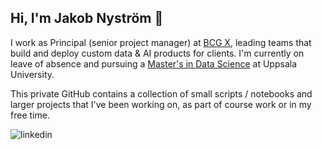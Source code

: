 ## Hi, I'm Jakob Nyström 👋

I work as Principal (senior project manager) at [BCG X](https://www.bcg.com/x), leading teams that build and deploy custom data & AI products for clients. I'm currently on leave of absence and pursuing a [Master's in Data Science](https://www.uu.se/en/study/programme/masters-programme-data-science-machine-learning-and-statistics) at Uppsala University.

This private GitHub contains a collection of small scripts / notebooks and larger projects that I've been working on, as part of course work or in my free time.

![linkedin](https://img.shields.io/badge/Linkedin-063431b7?style=for-the-badge&logo=Linkedin&logoColor=white)

<!--
**j-nystrom/j-nystrom** is a ✨ _special_ ✨ repository because its `README.md` (this file) appears on your GitHub profile.

Here are some ideas to get you started:

- 🔭 I’m currently working on ...
- 🌱 I’m currently learning ...
- 👯 I’m looking to collaborate on ...
- 🤔 I’m looking for help with ...
- 💬 Ask me about ...
- 📫 How to reach me: ...
- 😄 Pronouns: ...
- ⚡ Fun fact: ...
-->
